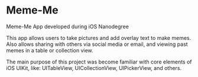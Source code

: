 # Meme-Me
Meme-Me App developed during iOS Nanodegree

This app allows users to take pictures and add overlay text to make memes. Also allows sharing with others via social media or email, and viewing past memes in a table or collection view.

The main purpose of this project was become familiar with core elements of iOS UIKit, like: UITableView, UICollectionView, UIPickerView, and others.

